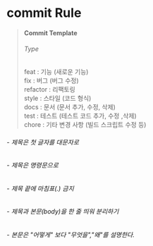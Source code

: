 # commit Rule 

> #### Commit Template
>###### Type
>feat     : 기능 (새로운 기능)  
>fix      : 버그 (버그 수정)  
>refactor : 리팩토링  
>style    : 스타일 (코드 형식)  
>docs     : 문서 (문서 추가, 수정, 삭제)  
>test     : 테스트 (테스트 코드 추가, 수정 ,삭제)  
>chore    : 기타 변경 사항 (빌드 스크립트 수정 등)  
>  

###### - 제목은 첫 글자를 대문자로  
###### - 제목은 명령문으로  
###### - 제목 끝에 마침표(.) 금지  
###### - 제목과 본문(body)을 한 줄 띄워 분리하기  
###### - 본문은 "어떻게" 보다 "무엇을","왜"를 설명한다.  



























